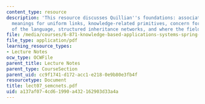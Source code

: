 ```yaml
---
content_type: resource
description: 'This resource discusses Quillian''s foundations: associations, implicit
  meanings for uniform links, knowledge-related primitives, concern for semantics
  of the language, structured inheritance networks, and where the field is today.'
file: /media/courses/6-871-knowledge-based-applications-systems-spring-2005/a137af074cd61990a432162903d33a4a_lect07_semcnets.pdf
file_type: application/pdf
learning_resource_types:
- Lecture Notes
ocw_type: OCWFile
parent_title: Lecture Notes
parent_type: CourseSection
parent_uid: cc9f1741-d172-acc1-e218-0e9b80e3fb4f
resourcetype: Document
title: lect07_semcnets.pdf
uid: a137af07-4cd6-1990-a432-162903d33a4a
---
```


